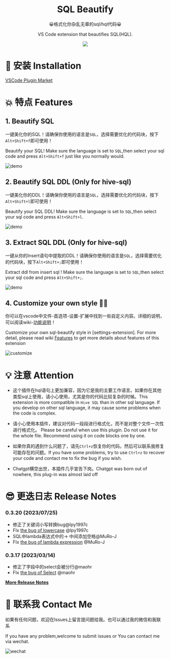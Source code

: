<h1 align="center">
 SQL Beautify
</h1>

<p align="center">
  😀格式化你杂乱无章的sql/hql代码😀
  
</p>
<p align="center">
  VS Code extension that beautifies SQL(HQL).
  
</p>

<div align=center>
<img  src="https://clarkyu1993.coding.net/p/tuku/shared-depot/pic/git/raw/master/demo.gif"/>
</div>


# 📸 安装 Installation 
[VSCode Plugin Market](https://marketplace.visualstudio.com/items?itemName=clarkyu.vscode-sql-beautify)


# 💥 特点 Features 

## 1. Beautify SQL

一键美化你的SQL！请确保你使用的语言是`SQL`，选择需要优化的代码块，按下`Alt+Shift+f`即可使用！ 

Beautify your SQL!  Make sure the language is set to `SQL`,then select your sql code and press `Alt+Shift+f` just like you normally would.

![demo](https://clarkyu1993.coding.net/p/tuku/shared-depot/pic/git/raw/master/demo.gif)

## 2. Beautify SQL DDL (Only for hive-sql)

一键美化你的DDL！请确保你使用的语言是`SQL`，选择需要优化的代码块，按下`Alt+Shift+l`即可使用！ 

Beautify your SQL DDL!  Make sure the language is set to `SQL`,then select your sql code and press `Alt+Shift+l`.

![demo](https://clarkyu1993.coding.net/p/tuku/shared-depot/pic/git/raw/master/demo2.gif)

## 3. Extract SQL DDL (Only for hive-sql)

一键从你的Insert语句中提取的DDL！请确保你使用的语言是`SQL`，选择需要优化的代码块，按下`Alt+Shift+;`即可使用！ 

Extract ddl from insert sql !  Make sure the language is set to `SQL`,then select your sql code and press `Alt+Shift+;`.

![demo](https://clarkyu1993.coding.net/p/tuku/shared-depot/pic/git/raw/master/demo3.gif)

## 4. Customize your own style 🐱‍🏍
你可以在vscode中文件-首选项-设置-扩展中找到一些自定义内容。详细的说明，可以阅读wiki-[功能说明](https://github.com/clarkyu2016/sql-beautify/wiki/%E5%8A%9F%E8%83%BD%E8%AF%B4%E6%98%8E-Features)！

Customize your own sql-beautify style in [settings-extension]. For more detail, please read wiki [Features](https://github.com/clarkyu2016/sql-beautify/wiki/%E5%8A%9F%E8%83%BD%E8%AF%B4%E6%98%8E-Features) to get more details about features of this extension

![customize](https://clarkyu1993.coding.net/p/tuku/shared-depot/pic/git/raw/master/customize.png)



# 💡 注意 Attention

* 这个插件在hql语句上更加兼容，因为它是我的主要工作语言。如果你在其他类型sql上使用，请小心使用，尤其是你的代码比较复杂的时候。This extension is more compatible in `Hive SQL` than in other sql language. If you develop on other sql language, it may cause some problems when the code is complex.

* 请小心使用本插件，建议对代码一段段进行格式化，而不是对整个文件一次性进行格式化。
Please be careful when use this plugin. Do not use it for the whole file. Recommend using it on code blocks one by one.

* 如果你真的遇到什么问题了，请先`Ctrl+z`恢复你的代码，然后可以联系我修复可能存在的问题。If you have some problems, try to use `Ctrl+z` to recover your code and contact me to fix the bug if you wish.

* Chatgpt横空出世，本插件几乎宣告下岗。Chatgpt was born out of nowhere, this plug-in was almost laid off

# 😎 更迭日志 Release Notes
### 0.3.20 (2023/07/25)
* 修正了关键词小写转换bug@lpy1997c
* FIx [the bug of lowercase](https://github.com/clarkyu2016/sql-beautify/issues/47) @lpy1997c
* SQL中lambda表达式中的-> 中间添加空格@MuRo-J
* FIx [the bug of lambda expression](https://github.com/clarkyu2016/sql-beautify/issues/51) @MuRo-J

### 0.3.17 (2023/03/14)
* 修正了字段中的select会被分行@maohr
* FIx [the bug of Select](https://github.com/clarkyu2016/sql-beautify/issues/49) @maohr


 [**More Release Notes**](https://github.com/clarkyu2016/sql-beautify/blob/main/CHANGELOG.md)

# 🎅 联系我 Contact Me

如果有任何问题，欢迎在Issues上留言提问题给我。也可以通过我的微信和我联系

If you have any problem,welcome to submit issues or You can contact me via wechat.

![wechat](https://clarkyu1993.coding.net/p/tuku/shared-depot/pic/git/raw/master/wechat.jpg)

